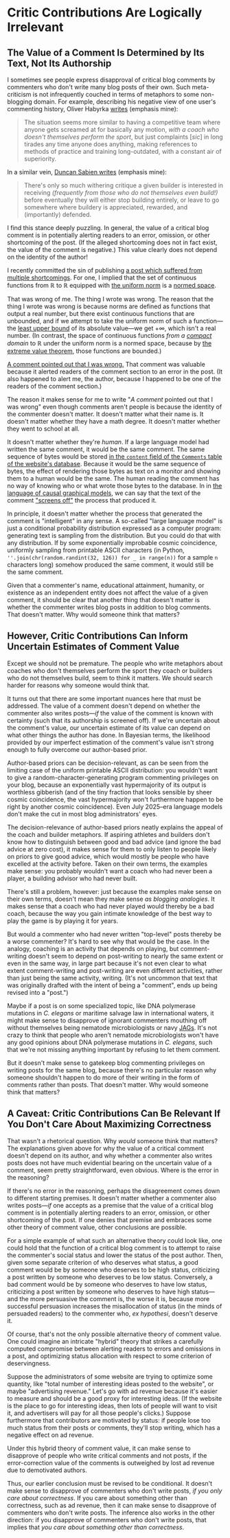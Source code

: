 # Critic Contributions Are Logically Irrelevant

## The Value of a Comment Is Determined by Its Text, Not Its Authorship

I sometimes see people express disapproval of critical blog comments by commenters who don't write many blog posts of their own. Such meta-criticism is not infrequently couched in terms of metaphors to some non-blogging domain. For example, describing his negative view of one user's commenting history, Oliver Habyrka [writes](https://www.lesswrong.com/posts/adk5xv5Q4hjvpEhhh/meta-new-moderation-tools-and-moderation-guidelines?commentId=G2PppMHPsHvhF7hfu) (emphasis mine):

> The situation seems more similar to having a competitive team where anyone gets screamed at for basically any motion, _with a coach who doesn't themselves perform the sport_, but just complaints [_sic_] in long tirades any time anyone does anything, making references to methods of practice and training long-outdated, with a constant air of superiority.

In a similar vein, [Duncan Sabien writes](https://www.lesswrong.com/posts/JcgtKunqmELefxksx/killing-socrates) (emphasis mine):

> There's only so much withering critique a given builder is interested in receiving _(frequently from those who do not themselves even build!)_ before eventually they will either stop building entirely, or leave to go somewhere where buildery is appreciated, rewarded, and (importantly) defended.

I find this stance deeply puzzling. In general, the value of a critical blog comment is in potentially alerting readers to an error, omission, or other shortcoming of the post. (If the alleged shortcoming does not in fact exist, the value of the comment is negative.) This value clearly does not depend on the identity of the author!

I recently committed the sin of publishing [a post which suffered from multiple shortcomings](https://www.lesswrong.com/posts/GodqHKvQhpLsAwsNL/discontinuous-linear-functions). For one, I implied that the set of continuous functions from ℝ to ℝ equipped with [the uniform norm](https://en.wikipedia.org/wiki/Uniform_norm) is a [normed space](https://en.wikipedia.org/wiki/Norm_(mathematics)).

That was wrong of me. The thing I wrote was wrong. The reason that the thing I wrote was wrong is because norms are defined as functions that output a real number, but there exist continuous functions that are unbounded, and if we attempt to take the uniform norm of such a function—the [least upper bound](https://en.wikipedia.org/wiki/Infimum_and_supremum) of its absolute value—we get +∞, which isn't a real number. (In contrast, the space of continuous functions _from a [compact](https://en.wikipedia.org/wiki/Compact_space) domain_ to ℝ under the uniform norm is a normed space, because by [the extreme value theorem](https://en.wikipedia.org/wiki/Extreme_value_theorem), those functions are bounded.)

[A comment pointed out that I was wrong.](https://www.lesswrong.com/posts/GodqHKvQhpLsAwsNL/discontinuous-linear-functions?commentId=guPEbeKtPnqsBhrjg) That comment was valuable because it alerted readers of the comment section to an error in the post. (It also happened to alert me, the author, because I happened to be one of the readers of the comment section.)

The reason it makes sense for me to write "_A comment_ pointed out that I was wrong" even though comments aren't people is because the identity of the commenter doesn't matter. It doesn't matter what their name is. It doesn't matter whether they have a math degree. It doesn't matter whether they went to school at all.

It doesn't matter whether they're _human_. If a large language model had written the same comment, it would be the same comment. The same sequence of bytes would be stored [in the `content` field of the `Comments` table of the website's database](https://github.com/ForumMagnum/ForumMagnum/blob/bd038d3f84a2915a8e07f2b74a053c2a8d3f4376/schema/accepted_schema.sql#L264). Because it would be the same sequence of bytes, the effect of rendering those bytes as text on a monitor and showing them to a human would be the same. The human reading the comment has no way of knowing who or what wrote those bytes to the database. In in [the language of causal graphical models](https://plato.stanford.edu/entries/causal-models/#MarkCond), we can say that the text of the comment ["screens off"](https://www.lesswrong.com/posts/5yFRd3cjLpm3Nd6Di/argument-screens-off-authority) the process that produced it.

In principle, it doesn't matter whether the process that generated the comment is "intelligent" in any sense. A so-called "large language model" is just a conditional probability distribution expressed as a computer program: generating text is sampling from the distribution. But you could do that with any distribution. If by some exponentially improbable cosmic coincidence, uniformly sampling from printable ASCII characters (in Python, `''.join(chr(random.randint(32, 126)) for _ in range(n))` for a sample `n` characters long) somehow produced the same comment, it would still be the same comment.

Given that a commenter's name, educational attainment, humanity, or existence as an independent entity does not affect the value of a given comment, it should be clear that another thing that doesn't matter is whether the commenter writes blog posts in addition to blog comments. That doesn't matter. Why would someone think that matters?

## However, Critic Contributions Can Inform Uncertain Estimates of Comment Value

Except we should not be premature. The people who write metaphors about coaches who don't themselves perform the sport they coach or builders who do not themselves build, seem to think it matters. We should search harder for reasons why someone would think that.

It turns out that there are some important nuances here that must be addressed. The value of a comment doesn't depend on whether the commenter also writes posts—_if_ the value of the comment is known with certainty (such that its authorship is screened off). If we're uncertain about the comment's value, our uncertain estimate of its value can depend on what other things the author has done. In Bayesian terms, the likelihood provided by our imperfect estimation of the comment's value isn't strong enough to fully overcome our author-based prior.

Author-based priors can be decision-relevant, as can be seen from the limiting case of the uniform printable ASCII distribution: you wouldn't want to give a random-character-generating program commenting privileges on your blog, because an exponentially vast hypermajority of its output is worthless gibberish (and of the tiny fraction that looks sensible by sheer cosmic coincidence, the vast hypermajority won't furthermore happen to be right by another cosmic coincidence). Even July 2025–era language models don't make the cut in most blog administrators' eyes.

The decision-relevance of author-based priors neatly explains the appeal of the coach and builder metaphors. If aspiring athletes and builders don't know how to distinguish between good and bad advice (and ignore the bad advice at zero cost), it makes sense for them to only listen to people likely on priors to give good advice, which would mostly be people who have excelled at the activity before. Taken on their own terms, the examples make sense: you probably wouldn't want a coach who had never been a player, a building advisor who had never built.

There's still a problem, however: just because the examples make sense on their own terms, doesn't mean they make sense _as blogging analogies_. It makes sense that a coach who had never played would thereby be a bad coach, because the way you gain intimate knowledge of the best way to play the game is by playing it for years.

But would a commenter who had never written "top-level" posts thereby be a worse commenter? It's hard to see why that would be the case. In the analogy, coaching is an activity that depends on playing, but comment-writing doesn't seem to depend on post-writing to nearly the same extent or even in the same way, in large part because it's not even clear to what extent comment-writing and post-writing are even different activities, rather than just being the same activity, writing. (It's not uncommon that text that was originally drafted with the intent of being a "comment", ends up being revised into a "post.")

Maybe if a post is on some specialized topic, like DNA polymerase mutations in _C. elegans_ or maritime salvage law in international waters, it might make sense to disapprove of ignorant commenters mouthing off without themselves being nematode microbiologists or navy [JAGs](https://en.wikipedia.org/wiki/Judge_advocate_general). It's not crazy to think that people who aren't nematode microbiologists won't have any good opinions about DNA polymerase mutations in _C. elegans_, such that we're not missing anything important by refusing to let them comment.

But it doesn't make sense to gatekeep blog commenting privileges on writing posts for the same blog, because there's no particular reason why someone shouldn't happen to do more of their writing in the form of comments rather than posts. That doesn't matter. Why would someone think that matters?

## A Caveat: Critic Contributions Can Be Relevant If You Don't Care About Maximizing Correctness

That wasn't a rhetorical question. Why _would_ someone think that matters? The explanations given above for why the value of a critical comment doesn't depend on its author, and why whether a commenter also writes posts does not have much evidential bearing on the uncertain value of a comment, seem pretty straightforward, even obvious. Where is the error in the reasoning?

If there's no error in the reasoning, perhaps the disagreement comes down to different starting premises. It doesn't matter whether a commenter also writes posts—_if_ one accepts as a premise that the value of a critical blog comment is in potentially alerting readers to an error, omission, or other shortcoming of the post. If one denies that premise and embraces some other theory of comment value, other conclusions are possible.

For a simple example of what such an alternative theory could look like, one could hold that the function of a critical blog comment is to attempt to raise the commenter's social status and lower the status of the post author. Then, given some separate criterion of who deserves what status, a good comment would be by someone who deserves to be high status, criticizing a post written by someone who deserves to be low status. Conversely, a bad comment would be by someone who deserves to have low status, criticizing a post written by someone who deserves to have high status—and the more persuasive the comment is, the worse it is, because more successful persuasion increases the misallocation of status (in the minds of persuaded readers) to the commenter who, _ex hypothesi_, doesn't deserve it.

Of course, that's not the only possible alternative theory of comment value. One could imagine an intricate "hybrid" theory that strikes a carefully computed compromise between alerting readers to errors and omissions in a post, and optimizing status allocation with respect to some criterion of deservingness.

Suppose the administrators of some website are trying to optimize some quantity, like "total number of interesting ideas posted to the website", or maybe "advertising revenue." Let's go with ad revenue because it's easier to measure and should be a good proxy for interesting ideas. (If the website is the place to go for interesting ideas, then lots of people will want to visit it, and advertisers will pay for all those people's clicks.) Suppose furthermore that contributors are motivated by status: if people lose too much status from their posts or comments, they'll stop writing, which has a negative effect on ad revenue.

Under this hybrid theory of comment value, it can make sense to disapprove of people who write critical comments and not posts, if the error-correction value of the comments is outweighed by lost ad revenue due to demotivated authors.

Thus, our earlier conclusion must be revised to be conditional. It doesn't make sense to disapprove of commenters who don't write posts, _if you only care about correctness_. If you care about something other than correctness, such as ad revenue, then it can make sense to disapprove of commenters who don't write posts. The inference also works in the other direction: if you disapprove of commenters who don't write posts, that implies that _you care about something other than correctness_.
